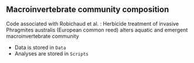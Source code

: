 ## Macroinvertebrate community composition

Code associated with Robichaud et al. : Herbicide treatment of invasive Phragmites australis (European common reed) alters aquatic and emergent macroinvertebrate community

- Data is stored in `Data`
- Analyses are stored in `Scripts`

